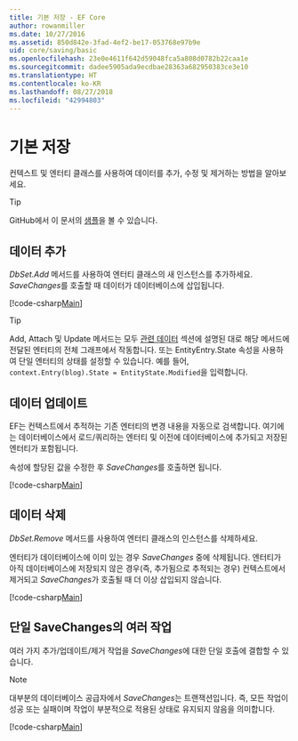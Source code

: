 ```yaml
---
title: 기본 저장 - EF Core
author: rowanmiller
ms.date: 10/27/2016
ms.assetid: 850d842e-3fad-4ef2-be17-053768e97b9e
uid: core/saving/basic
ms.openlocfilehash: 23e0e4611f642d59048fca5a808d0782b22caa1e
ms.sourcegitcommit: dadee5905ada9ecdbae28363a682950383ce3e10
ms.translationtype: HT
ms.contentlocale: ko-KR
ms.lasthandoff: 08/27/2018
ms.locfileid: "42994803"
---
```

# <a name="basic-save"></a>기본 저장

컨텍스트 및 엔터티 클래스를 사용하여 데이터를 추가, 수정 및 제거하는 방법을 알아보세요.

> [!TIP]  
> GitHub에서 이 문서의 [샘플](https://github.com/aspnet/EntityFramework.Docs/tree/master/samples/core/Saving/Saving/Basics/)을 볼 수 있습니다.

## <a name="adding-data"></a>데이터 추가

*DbSet.Add* 메서드를 사용하여 엔터티 클래스의 새 인스턴스를 추가하세요. *SaveChanges*를 호출할 때 데이터가 데이터베이스에 삽입됩니다.

[!code-csharp[Main](../../../samples/core/Saving/Saving/Basics/Sample.cs#Add)]

> [!TIP]  
> Add, Attach 및 Update 메서드는 모두 [관련 데이터](related-data.md) 섹션에 설명된 대로 해당 메서드에 전달된 엔터티의 전체 그래프에서 작동합니다. 또는 EntityEntry.State 속성을 사용하여 단일 엔터티의 상태를 설정할 수 있습니다. 예를 들어, `context.Entry(blog).State = EntityState.Modified`을 입력합니다.

## <a name="updating-data"></a>데이터 업데이트

EF는 컨텍스트에서 추적하는 기존 엔터티의 변경 내용을 자동으로 검색합니다. 여기에는 데이터베이스에서 로드/쿼리하는 엔터티 및 이전에 데이터베이스에 추가되고 저장된 엔터티가 포함됩니다.

속성에 할당된 값을 수정한 후 *SaveChanges*를 호출하면 됩니다.

[!code-csharp[Main](../../../samples/core/Saving/Saving/Basics/Sample.cs#Update)]

## <a name="deleting-data"></a>데이터 삭제

*DbSet.Remove* 메서드를 사용하여 엔터티 클래스의 인스턴스를 삭제하세요.

엔터티가 데이터베이스에 이미 있는 경우 *SaveChanges* 중에 삭제됩니다. 엔터티가 아직 데이터베이스에 저장되지 않은 경우(즉, 추가됨으로 추적되는 경우) 컨텍스트에서 제거되고 *SaveChanges*가 호출될 때 더 이상 삽입되지 않습니다.

[!code-csharp[Main](../../../samples/core/Saving/Saving/Basics/Sample.cs#Remove)]

## <a name="multiple-operations-in-a-single-savechanges"></a>단일 SaveChanges의 여러 작업

여러 가지 추가/업데이트/제거 작업을 *SaveChanges*에 대한 단일 호출에 결합할 수 있습니다.

> [!NOTE]  
> 대부분의 데이터베이스 공급자에서 *SaveChanges*는 트랜잭션입니다. 즉, 모든 작업이 성공 또는 실패이며 작업이 부분적으로 적용된 상태로 유지되지 않음을 의미합니다.

[!code-csharp[Main](../../../samples/core/Saving/Saving/Basics/Sample.cs#MultipleOperations)]
